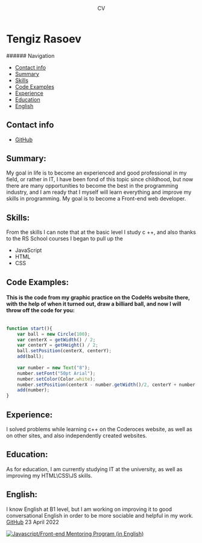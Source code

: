 <header>CV</header>
<h1>Tengiz Rasoev</h1>
###### Navigation
<nav>
  <ul>
    <li><a href="#contact-info">Contact info</a></li>
    <li><a href="summary">Summary</a></li>
    <li><a href="#skills">Skills</a></li>
    <li><a href="code-examples">Code Examples</a></li>
    <li><a href="#experience">Experience</a></li>
    <li><a href="#education">Education</a></li>
    <li><a href="#english">English</a></li>
  </ul>
 </nav>
 
<h2 id = "contact-info">Contact info</h2>
  <ul>
  <li><a href="https://github.com/Kratosfys">GitHub</a></li>
  </ul>
  <h2 id = "summary">Summary: </h2>
My goal in life is to become an experienced and good professional in my field, or rather in IT, I have been fond of this topic since childhood, but now there are many opportunities to become the best in the programming industry, and I am ready that I myself will learn everything and improve my skills in programming. My goal is to become a Front-end web developer. 
<h2 id = "skills">Skills:</h2>
From the skills I can note that at the basic level I study c ++, and also thanks to the RS School courses I began to pull up the 
     <ul>
       <li>JavaScript</li> 
       <li>HTML</li>
       <li>CSS</li>
  </ul>
  
<h2 id = "code-examples">Code Examples: </h2>
<h4>This is the code from my graphic practice on the CodeHs website there, with the help of when it turned out, draw a billiard ball, and now I will throw off the code for you: </h4>

```js

function start(){ 
    var ball = new Circle(100);
    var centerX = getWidth() / 2;
    var centerY = getHeight() / 2;
    ball.setPosition(centerX, centerY);
    add(ball); 
    
    var number = new Text("8");
    number.setFont("50pt Arial");
    number.setColor(Color.white);
    number.setPosition(centerX - number.getWidth()/2, centerY + number.getHeight()/2);
    add(number);
}
```

<h2 id = "experience">Experience:</h2>
I solved problems while learning c++ on the Coderoces website, as well as on other sites, and also independently created websites.
<h2 id = "education">Education:</h2>
As for education, I am currently studying IT at the university, as well as improving my HTML\CSS\JS skills.
<h2 id = "english">English:</h2>
I know English at B1 level, but I am working on improving it to good conversational English in order to be more sociable and helpful in my work.

<footer>
  <a href="https://github.com/Kratosfys">GitHub</a> 23 April 2022
  <p style="text-align center" width="100" height="100">
    <a href="https://rs.school/js-en"/><img border="0" alt="Javascript/Front-end Mentoring Program (in English)" src="https://rs.school/images/rs_school_js.svg"><a/>
    </p>
  </footer>

